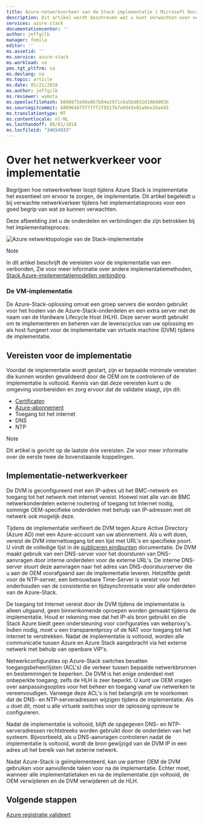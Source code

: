 ```yaml
---
title: Azure-netwerkverkeer van de Stack implementatie | Microsoft Docs
description: Dit artikel wordt beschreven wat u kunt verwachten over netwerken implementatieprocessen Azure-Stack.
services: azure-stack
documentationcenter: ''
author: jeffgilb
manager: femila
editor: ''
ms.assetid: ''
ms.service: azure-stack
ms.workload: na
pms.tgt_pltfrm: na
ms.devlang: na
ms.topic: article
ms.date: 05/21/2018
ms.author: jeffgilb
ms.reviewer: wamota
ms.openlocfilehash: b808875e66e867b84e2971c6a5bd031d108d003b
ms.sourcegitcommit: 680964b75f7fff2f0517b7a0d43e01a9ee3da445
ms.translationtype: MT
ms.contentlocale: nl-NL
ms.lasthandoff: 06/01/2018
ms.locfileid: "34654933"
---
```

# <a name="about-deployment-network-traffic"></a>Over het netwerkverkeer voor implementatie
Begrijpen hoe netwerkverkeer loopt tijdens Azure Stack is implementatie het essentieel om ervoor te zorgen, de implementatie. Dit artikel begeleidt u bij verwachte netwerkverkeer tijdens het implementatieproces voor een goed begrip van wat ze kunnen verwachten.

Deze afbeelding ziet u de onderdelen en verbindingen die zijn betrokken bij het implementatieproces:

![Azure netwerktopologie van de Stack-implementatie](media/deployment-networking/figure1.png)

> [!NOTE]
> In dit artikel beschrijft de vereisten voor de implementatie van een verbonden, Zie voor meer informatie over andere implementatiemethoden, [Stack Azure-implementatiemodellen verbinding](azure-stack-connection-models.md).

### <a name="the-deployment-vm"></a>De VM-implementatie
De Azure-Stack-oplossing omvat een groep servers die worden gebruikt voor het hosten van de Azure-Stack-onderdelen en een extra server met de naam van de Hardware Lifecycle Host (HLH). Deze server wordt gebruikt om te implementeren en beheren van de levenscyclus van uw oplossing en als host fungeert voor de implementatie van virtuele machine (DVM) tijdens de implementatie.

## <a name="deployment-requirements"></a>Vereisten voor de implementatie
Voordat de implementatie wordt gestart, zijn er bepaalde minimale vereisten die kunnen worden gevalideerd door de OEM om te controleren of de implementatie is voltooid. Kennis van dat deze vereisten kunt u de omgeving voorbereiden en zorg ervoor dat de validatie slaagt, zijn dit:

-   [Certificaten](azure-stack-pki-certs.md)
-   [Azure-abonnement](https://azure.microsoft.com/free/?b=17.06)
-   Toegang tot het internet
-   DNS
-   NTP

> [!NOTE]
> Dit artikel is gericht op de laatste drie vereisten. Zie voor meer informatie over de eerste twee de bovenstaande koppelingen.

## <a name="deployment-network-traffic"></a>Implementatie-netwerkverkeer
De DVM is geconfigureerd met een IP-adres uit het BMC-netwerk en toegang tot het netwerk met internet vereist. Hoewel niet alle van de BMC netwerkonderdelen externe routering of toegang tot Internet nodig, sommige OEM-specifieke onderdelen met behulp van IP-adressen met dit netwerk ook mogelijk deze.

Tijdens de implementatie verifieert de DVM tegen Azure Active Directory (Azure AD) met een Azure-account van uw abonnement. Als u wilt doen, vereist de DVM internettoegang tot een lijst met URL's en specifieke poort. U vindt de volledige lijst in de [publiceren eindpunten](azure-stack-integrate-endpoints.md) documentatie. De DVM maakt gebruik van een DNS-server voor het doorsturen van DNS-aanvragen door interne onderdelen voor de externe URL's. De interne DNS-server stuurt deze aanvragen naar het adres van DNS-doorstuurserver die u aan de OEM voorafgaand aan de implementatie leveren. Hetzelfde geldt voor de NTP-server, een betrouwbare Time-Server is vereist voor het onderhouden van de consistentie en tijdsynchronisatie voor alle onderdelen van de Azure-Stack.

De toegang tot Internet vereist door de DVM tijdens de implementatie is alleen uitgaand, geen binnenkomende oproepen worden gemaakt tijdens de implementatie. Houd er rekening mee dat het IP-als bron gebruikt en die Stack Azure biedt geen ondersteuning voor configuraties van webproxy's. Indien nodig, moet u een transparentproxy of de NAT voor toegang tot het internet te verstrekken. Nadat de implementatie is voltooid, worden alle communicatie tussen Azure en Azure Stack aangebracht via het externe netwerk met behulp van openbare VIP's.

Netwerkconfiguraties op Azure-Stack switches bevatten toegangsbeheerlijsten (ACL's) die verkeer tussen bepaalde netwerkbronnen en bestemmingen te beperken. De DVM is het enige onderdeel met onbeperkte toegang; zelfs de HLH is zeer beperkt. U kunt uw OEM vragen over aanpassingsopties voor het beheer en toegang vanaf uw netwerken te vereenvoudigen. Vanwege deze ACL's is het belangrijk om te voorkomen dat de DNS- en NTP-serveradressen wijzigen tijdens de implementatie. Als u doet dit, moet u alle virtuele switches voor de oplossing opnieuw te configureren.

Nadat de implementatie is voltooid, blijft de opgegeven DNS- en NTP-serveradressen rechtstreeks worden gebruikt door de onderdelen van het systeem. Bijvoorbeeld, als u DNS-aanvragen controleren nadat de implementatie is voltooid, wordt de bron gewijzigd van de DVM IP in een adres uit het bereik van het externe netwerk.

Nadat Azure-Stack is geïmplementeerd, kan uw partner OEM de DVM gebruiken voor aanvullende taken voor na de implementatie. Echter moet, wanneer alle implementatietaken en na de implementatie zijn voltooid, de OEM verwijderen en de DVM verwijderen uit de HLH.

## <a name="next-steps"></a>Volgende stappen
[Azure registratie valideert](azure-stack-validate-registration.md)
